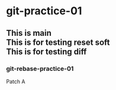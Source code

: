 # git-practice-01
This is main <br>
This is for testing reset soft <br>
This is for testing diff <br>
---
### git-rebase-practice-01
Patch A 